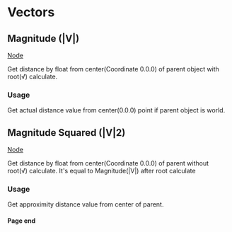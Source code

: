 # Vectors

<!-- panels:start -->
<!-- div:title-panel -->
## Magnitude (|V|)

<!-- div:right-panel -->
[Node](-/protoflux/_template/nodes/Root/Operators/Vectors/README.md#ProtoFlux.Runtimes.Execution.Nodes.Operators.Magnitude_Uint2 ':include')

<!-- div:left-panel -->
Get distance by float from center(Coordinate 0.0.0) of parent object with root(√) calculate.

### Usage

Get actual distance value from center(0.0.0) point if parent object is
world.
<!-- panels:end -->

<!-- panels:start -->
<!-- div:title-panel -->
## Magnitude Squared (|V|2)

<!-- div:right-panel -->
[Node](-/protoflux/_template/nodes/Root/Operators/Vectors/README.md#ProtoFlux.Runtimes.Execution.Nodes.Operators.SqrMagnitude_Uint2 ':include')

<!-- div:left-panel -->
Get distance by float from center(Coordinate 0.0.0) of parent without root(√) calculate. It's equal to Magnitude(\|V\|) after root calculate


### Usage

Get approximity distance value from center of parent.
<!-- panels:end -->

#### Page end
